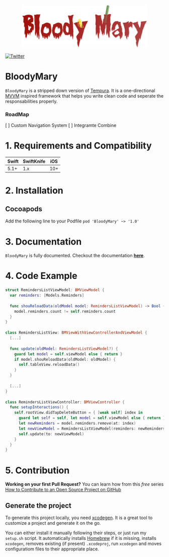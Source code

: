 <p align="center">
<img src="logo.png" alt="BloodyMary logo" width="400">
</p>

[![Twitter](https://img.shields.io/twitter/url/https/theinkedgineer.svg?label=TheInkedgineer&style=social)](https://twitter.com/theinkedgineer)

# BloodyMary

`BloodyMary` is a stripped down version of [Tempura](https://github.com/BendingSpoons/tempura-swift). It is a one-directional [MVVM](https://en.wikipedia.org/wiki/Model–view–viewmodel) inspired framework that helps you write clean code and seperate the responsabilities properly.

### RoadMap
[ ] Custom Navigation System
[ ] Integramte Combine

# 1. Requirements and Compatibility
| Swift               | SwiftKnife     |  iOS     |
|-----------------|----------------|---------|
|       5.1+          | 1.x                |  10+     |

# 2. Installation

## Cocoapods

Add the following line to your Podfile
` pod 'BloodyMary' ~> '1.0' `


# 3. Documentation
`BloodyMary` is fully documented. Checkout the documentation [**here**](https://theinkedengineer.github.io/BloodyMary/docs/1.x/index.html).

# 4. Code Example
```swift
struct RemindersListViewModel: BMViewModel {
  var reminders: [Models.Reminders]
  
  func shouReloadData(oldModel model: RemindersListViewModel) -> Bool {
    model.reminders.count != self.reminders.count
  }
}

class RemindersListView: BMViewWithViewControllerAndViewModel {
  [...]
  
  func update(oldModel: RemindersListViewModel?) {
    guard let model = self.viewModel else { return }
    if model.shouReloadData(oldModel: oldModel) {
      self.tableView.reloadData()
    }
  }
  
  [...]
}

class RemindersListViewController: BMViewController {
  func setupInteractions() {
    self.rootView.didTapDeleteButton = { [weak self] index in
      guard let self = self, let model = self.viewModel else { return }
      let newReminders = model.reminders.remove(at: index)
      let newViewModel = RemindersListViewModel(reminders: newReminders)
      self.update(to: newViewModel)
    }
  }
}
```
# 5. Contribution

**Working on your first Pull Request?** You can learn how from this *free* series [How to Contribute to an Open Source Project on GitHub](https://egghead.io/series/how-to-contribute-to-an-open-source-project-on-github)

## Generate the project
To generate this project locally, you need [xcodegen](https://github.com/yonaskolb/XcodeGen). It is a great tool to customize a project and generate it on the go.

You can either install it manually following their steps, or just run my `setup.sh` script. It automatically installs [Homebrew](https://brew.sh) if it is missing, installs `xcodegen`, removes existing (if present) `.xcodeproj`, run `xcodegen` and moves configuratiom files to their appropriate place.
